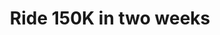 ---
id: 39
title: "Ride 150K in two weeks"
activityType: "Cycling"
startTime: 2023-09-19 05:00:00.0790000 +00:00
endTime: 2023-10-03 03:00:00.0790000 +00
participants: 15
---